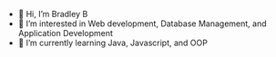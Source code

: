 - 👋 Hi, I’m Bradley B
- 👀 I’m interested in Web development, Database Management, and Application Development
- 🌱 I’m currently learning Java, Javascript, and OOP
<!--- 💞️ I’m looking to collaborate on --->
<!--- 📫 How to reach me at --->

<!---
BBro5th/BBro5th is a ✨ special ✨ repository because its `README.md` (this file) appears on your GitHub profile.
You can click the Preview link to take a look at your changes.
--->
